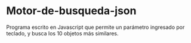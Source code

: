 # Motor-de-busqueda-json
Programa escrito en Javascript que permite un parámetro ingresado por teclado, y busca los 10 objetos más similares.
